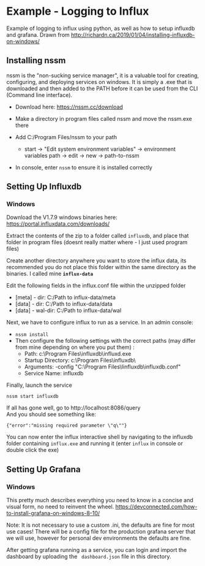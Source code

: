 # Example - Logging to Influx

Example of logging to influx using python, as well as how to setup influxdb and grafana. Drawn from http://richardn.ca/2019/01/04/installing-influxdb-on-windows/



## Installing nssm
nssm is the "non-sucking service manager", it is a valuable tool for creating, configuring, and deploying services on windows. It is simply a .exe that is downloaded and then added to the PATH before it can be used from the CLI (Command line interface).

* Download here: https://nssm.cc/download
    
* Make a directory in program files called nssm and move the nssm.exe there
* Add C:/Program Files/nssm to your path
    * start -> "Edit system environment variables" -> environment variables path -> edit -> new -> path-to-nssm

* In console, enter `nssm` to ensure it is installed correctly


## Setting Up Influxdb

### Windows
Download the V1.7.9 windows binaries here: <https://portal.influxdata.com/downloads/>

Extract the contents of the zip to a folder called `influxdb`, and place that folder in program files (doesnt really matter where - I just used program files)

Create another directory anywhere you want to store the influx data, its recommended you do not place this folder within the same directory as the binaries. I called mine **`influx-data`**

Edit the following fields in the influx.conf file within the unzipped folder
* [meta] - dir: C:/Path to influx-data/meta
* [data] - dir: C:/Path to influx-data/data
* [data] - wal-dir: C:/Path to influx-data/wal

Next, we have to configure influx to run as a service. 
In an admin console:
* `nssm install` 
* Then configure the following settings with the correct paths (may differ from mine depending on where you put them) :
    * Path: c:\Program Files\influxdb\influxd.exe
    * Startup Directory: c:\Program Files\influxdb\
    * Arguments: -config "C:\Program Files\Iinfluxdb\influxdb.conf"
    * Service Name: influxdb

Finally, launch the service
```
nssm start influxdb
```

If all has gone well, go to http://localhost:8086/query\
And you should see something like:
``` 
{"error":"missing required parameter \"q\""}
```
You can now enter the influx interactive shell by navigating to the influxdb folder containing `influx.exe` and running it (enter `influx` in console or double click the exe)


## Setting Up Grafana
### Windows
This pretty much describes everything you need to  know in a concise and visual form, no need to reinvent the wheel. 
<https://devconnected.com/how-to-install-grafana-on-windows-8-10/>

Note: It is not necessary to use a custom .ini, the defaults are fine for most use cases! There will be a config file for the production grafana server that we will use, however for personal dev environments the defaults are fine.

After getting grafana running as a service, you can login and import the dashboard by uploading the ` dashboard.json` file in this directory.




